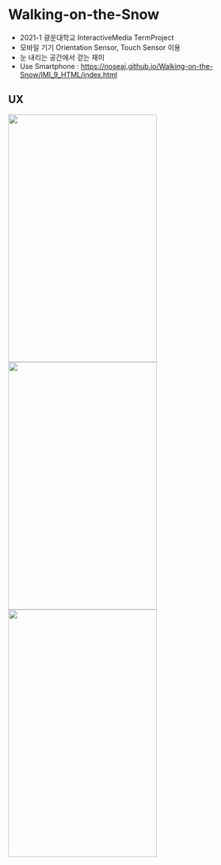 # Walking-on-the-Snow
- 2021-1 광운대학교 InteractiveMedia TermProject
- 모바일 기기 Orientation Sensor, Touch Sensor 이용
- 눈 내리는 공간에서 걷는 재미
- Use Smartphone : https://noseaj.github.io/Walking-on-the-Snow/IMI_9_HTML/index.html

## UX
<img src = "https://user-images.githubusercontent.com/88760905/185057735-fc82d296-cabe-4965-8be3-82a5291a511e.png" width=300 height=500> <img src = "https://user-images.githubusercontent.com/88760905/185059512-cb240d97-b78c-4104-8b6f-60a78cb931b1.png" width=300 height=500> <img src = "https://user-images.githubusercontent.com/88760905/185059525-66795803-1204-4138-aa41-cd3767bfeec1.png" width=300 height=500>

